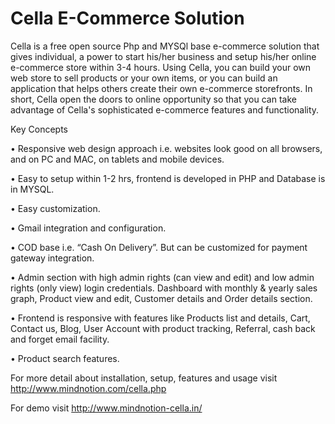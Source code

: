 # Cella E-Commerce Solution

Cella is a free open source Php and MYSQl  base e-commerce solution that gives individual, a power to start his/her business and setup his/her online  e-commerce store within 3-4 hours. Using Cella, you can build your own web store to sell products or your own items, or you can build an application that helps others create their own e-commerce storefronts. In short, Cella open the doors to online opportunity so that you can take advantage of Cella's sophisticated e-commerce features and functionality. 


Key Concepts

•	Responsive web design approach i.e. websites look good on all browsers, and on PC and MAC, on tablets and mobile devices.

•	Easy to setup within 1-2 hrs, frontend is developed in PHP and Database is in MYSQL.

•	Easy customization.

•	Gmail integration and configuration.

•	COD base i.e. “Cash On Delivery”. But can be customized for payment gateway integration.

•	Admin section with high admin rights (can view and edit) and low admin rights (only view) login credentials. Dashboard with monthly & yearly sales graph, Product view and edit, Customer details and Order details section.

•	Frontend is responsive with features like Products list and details, Cart, Contact us, Blog, User Account with product tracking, Referral, cash back and forget email facility.

•	Product search features.

For more detail about installation, setup, features and usage visit 
http://www.mindnotion.com/cella.php

For demo visit
http://www.mindnotion-cella.in/

